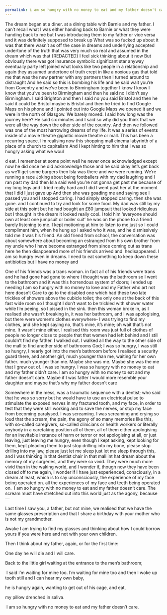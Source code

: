 ```yaml
---
permalink: i am so hungry with no money to eat and my father doesn't care.
---
```



The dream began at a diner. at a dining table with Barnie and my father. I can’t recall what I was either handing back to Barnie or what they were handing back to me but I was introducing them to my father or vice versa and it was definitely supposed to break up What was so fucked up about it was that there wasn’t as off the case in dreams and underlying accepted undertone of the truth that was very much so real and assumed in the dream which was that {REDACTED} I feel sick thinking about it now But obviously there was got insurance symbolic significant star anyway eventually party left joined what looks like two people in a relationship and again they assumed undertone of truth crept in like a noxious gas that told me that was the new partner with any partners then I turned around to distraught And he said so this is bombing his life and he said wait you’re from Coventry and we’ve been to Birmingham together I know I know I know that you’ve been to Birmingham and then he said no I didn’t say Birmingham. I said Brighton and then I said no you said Bristol and then he said it could be Bristol maybe is Bristol and then he tried to find Google Maps on his phone and I pointed out into Google Maps we opened it and we were in the north of Glasgow. We barely moved. I said how long was the journey here? He said six minutes and I said so why did you think that we were all the way down the other side of the country. And then we followed was one of the most harrowing dreams of my life. It was a series of events inside of a movie theatre gigantic movie theatre or mall. This has been a recurring space. I’m realising now this shopping mall cinema labyrinth of a place of a church to capitalism And I kept hinting to him that I was so hungry asking what we woul


d eat. I remember at some point well he never once acknowledged except now he did once he did acknowledge those and he said okay let’s get back as we’ll get some burgers then Isla was there and we were running. We’re running a race Joking about being footballers with my dad laughing and I ran past my dad then Isla said well you’re not gonna get past me because of my long legs and I tried really hard and I did I went past her at the moment that I did I just gave up And then she was goading me and saying see I passed you and I stopped caring. I had simply stopped caring. then she was gone. and I continued to try and look for some food. My dad was still by my side at this point but he had bought an £80 jumpsuit that looked ridiculous but I thought in the dream it looked really cool. I told him ‘everyone should own at least one jumpsuit or boiler suit’ he was on the phone to a friend barely listening to me. I kept motioning at him to listen to me just so I could compliment him, when he hung up I asked who it was, and he dismissively told me it was his friend. An old friend from school, the conversation was about somewhere about becoming an estranged from his own brother from my uncle who I have become estranged from since coming out as trans here he then disappeared more of his friends arrived and  hedisappeared. I am so hungry even in dreams. I need to eat something to keep down these antibiotics but I have no money and 

One of his friends was a trans woman. in fact all of his friends were trans and he had gone had gone to where I thought was the bathroom so I went to the bathroom and it was this horrendous system of doors; I ended up needing I am so hungry with no money to love and my Father who art not here doesn’t Care to go to the disabled one which had these two late trickles of showers above the cubicle toilet; the only one at the back of this fast wide room so I thought I don’t want to be trickled with shower water while I’m peeing, so I pissed in the sink. then this woman broke in, as I realised she wasn’t breaking in, it was her bathroom, and I was apologising, but there were women’s clothes everywhere- I was trying to find my clothes, and she kept saying no, that’s mine, it’s mine; oh wait that’s not mine. It wasn’t mine either. I realised this room was just full of clothes of people no longer close to people that that women had left behind and I still couldn’t find my father. I walked out. I walked all the way to the other side of the mall to find another side of bathrooms God; I was so hungry, I was still so hungry, I nearly got into the men’s bathroom before I realised a security guard there, and another girl, much younger than me, waiting for her own father. much younger than me. Maybe she was me. Maybe she was the me that I grew out of. I was so hungry. I was so hungry with no money to eat and my father didn’t care. I am so hungry with no money to eat and my father doesn’t care. Maybe if I was fatter I would more resemble your daughter and maybe that’s why my father doesn’t care 

Somewhere in the mess, was a traumatic sequence with a dentist; who said that he was so sorry but he would have to use an electrical pulse to stimulate the exposed nerves in my fractured tooth, and my face, in order to test that they were still working and to save the nerves, or stop my face from becoming paralysed. I was screaming. I was screaming and crying so loud that the scream, the pain, the agony of so many memories like this, with so-called caregivers, so-called clinicians or health workers or literally anybody in a caretaking position all of them, all of them either apologising for an inevitable instance of harm or terror or not apologising at all, or just leaving, just leaving me hungry, even though I kept asking, kept looking for them, kept pleading them to just stop drilling into my bone, please stop drilling into my jaw, please just let me sleep just let me sleep through this, and I was thinking in that dentist chair in that mall int hat dream about the memory of my surgeries, and they were so vivid. They were much more vivid than in the waking world, and I wonder if, though now they have been closed off to me again, I wonder if I have just experienced, consciously, in a dream at least, which is to say unconsciously, the experience of my face being operated on. all the experiences of my face and teeth being operated on.  I am so hungry with no money to eat and my father doesn’t care. The scream must have stretched out into this world just as the agony, because — 

Last time I saw you, a father, but not mine, we realised that we have the same glasses prescription and that I share a birthday with your mother who is not my grandmother. 

Awake I am trying to find my glasses and thinking about how I could borrow yours if you were here and not with your own children. 

Then I think about my father, again, or for the first time:

One day he will die and I will care.

Back to the little girl waiting at the entrance to the men’s bathroom;

 I said I’m waiting for mine too. I’m waiting for mine too and then I woke up tooth still and I can hear my own baby, 

he is hungry again, wanting to get out of his cage, and eat, 

my pillow drenched in saliva.

 I am so hungry with no money to eat and my father doesn’t care.